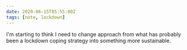 ```yaml
---
date: 2020-06-15T05:55:00Z
tags: [note, lockdown]
---
```

I'm starting to think I need to change approach from what has probably been a lockdown coping strategy into something more sustainable.
